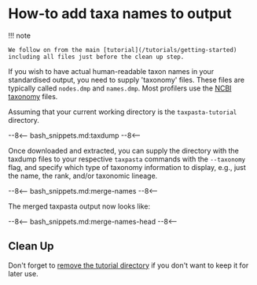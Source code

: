 # How-to add taxa names to output

!!! note

    We follow on from the main [tutorial](/tutorials/getting-started) including all files just before the clean up step.

If you wish to have actual human-readable taxon names in your
standardised output, you need to supply 'taxonomy' files. These files
are typically called `nodes.dmp` and `names.dmp`. Most profilers use
the [NCBI
taxonomy](ftp://ftp.ncbi.nlm.nih.gov/pub/taxonomy/) files.

Assuming that your current working directory is the `taxpasta-tutorial` directory.

--8<--
bash_snippets.md:taxdump
--8<--

Once downloaded and extracted, you can supply the directory with the taxdump files to your respective
`taxpasta` commands with the `--taxonomy` flag, and specify which type of
taxonomy information to display, e.g., just the name, the rank, and/or
taxonomic lineage.

--8<--
bash_snippets.md:merge-names
--8<--

The merged taxpasta output now looks like:

--8<--
bash_snippets.md:merge-names-head
--8<--

## Clean Up

Don't forget to [remove the tutorial directory](/tutorials/getting-started#clean-up) if you don't want to keep it for later use.
